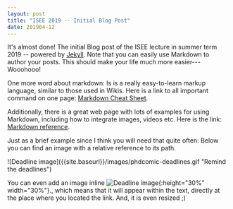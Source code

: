 ```yaml
---
layout: post
title: "ISEE 2019 -- Initial Blog Post"
date: 201904-12
---
```


It's almost done! The initial Blog post of the ISEE lecture in summer term 2019 -- powered by [Jekyll](http://jekyllrb.com).
Note that you can easily use Markdown to author your posts. This should make your life much more easier---Wooohooo!

One more word about markdown: Is is a really easy-to-learn markup language, similar to those used in Wikis.
Here is a link to all important command on one page: [Markdown Cheat Sheet](http://packetlife.net/media/library/16/Markdown.pdf).

Additionally, there is a great web page with lots of examples for using Markdown, including how to integrate images, videos etc.
Here is the link: [Markdown reference](https://github.com/adam-p/markdown-here/wiki/Markdown-Cheatsheet).

Just as a brief example since I think you will need that quite often: Below you can find an image with a relative reference to its path.

<span align="center">
![Deadline image]({{site.baseurl}}/images/phdcomic-deadlines.gif "Remind the deadlines")
</span>

You can even add an image inline ![Deadline image]({{site.baseurl}}/images/blob.png "Beware of the Blob"){:height="30%" width="30%"}., which means that it will appear within the text, directly at the place where you located the link. And, it is even resized ;)
